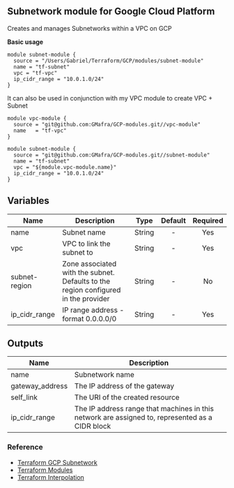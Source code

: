 ## Subnetwork module for Google Cloud Platform

Creates and manages Subnetworks within a VPC on GCP

**Basic usage**

```hcl
module subnet-module {
  source = "/Users/Gabriel/Terraform/GCP/modules/subnet-module"
  name = "tf-subnet"
  vpc = "tf-vpc"
  ip_cidr_range = "10.0.1.0/24"
}
```
It can also be used in conjunction with my VPC module to create VPC + Subnet

```hcl
module vpc-module {
  source = "git@github.com:GMafra/GCP-modules.git//vpc-module"
  name   = "tf-vpc"
}

module subnet-module {
  source = "git@github.com:GMafra/GCP-modules.git//subnet-module"
  name = "tf-subnet"
  vpc = "${module.vpc-module.name}"
  ip_cidr_range = "10.0.1.0/24"
}
```
## Variables
|Name|Description|Type|Default|Required|
|----|-----------|:----:|:-------:|:--------:|
|name|Subnet name|String| - |Yes|
|vpc|VPC to link the subnet to|String| - |Yes|
|subnet-region|Zone associated with the subnet. Defaults to the region configured in the provider|String| - |No|
|ip_cidr_range|IP range address - format 0.0.0.0/0|String| - |Yes|

## Outputs

|Name|Description|
|----|-----------|
|name|Subnetwork name|
|gateway_address|The IP address of the gateway|
|self_link|The URI of the created resource|
|ip_cidr_range|The IP address range that machines in this network are assigned to, represented as a CIDR block

### Reference
- [Terraform GCP Subnetwork](https://www.terraform.io/docs/providers/google/d/datasource_compute_subnetwork.html)
- [Terraform Modules](https://www.terraform.io/docs/modules/usage.html)
- [Terraform Interpolation](https://www.terraform.io/docs/configuration/interpolation.html)

